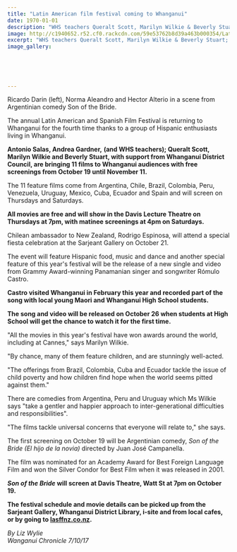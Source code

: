 ```yaml
---
title: "Latin American film festival coming to Whanganui"
date: 1970-01-01
description: "WHS teachers Queralt Scott, Marilyn Wilkie & Beverly Stuart; Antonio Salas & Andrea Gardner with support from Whanganui District Council, are bringing 11 films to Whanganui audiences with free..."
image: http://c1940652.r52.cf0.rackcdn.com/59e53762b8d39a463b000354/Latin--Spanish-films-to-WU.jpg
excerpt: "WHS teachers Queralt Scott, Marilyn Wilkie & Beverly Stuart; Antonio Salas & Andrea Gardner with support from Whanganui District Council, are bringing 11 films to Whanganui audiences with free screenings from October 19 until November 11 2017."
image_gallery:
    
    
    
    
    
---
```


<p><span>Ricardo Darin (left), Norma Aleandro and Hector Alterio in a scene from Argentinian comedy Son of the Bride.</span></p>
<p class="element element-paragraph">The annual Latin American and Spanish Film Festival is returning to Whanganui for the fourth time thanks to a group of Hispanic enthusiasts living in Whanganui.</p>
<p class="element element-paragraph"><strong>Antonio Salas, Andrea Gardner,</strong> <strong>(and WHS teachers); Queralt Scott, Marilyn Wilkie and Beverly Stuart, with support from Whanganui District Council, are bringing 11 films to Whanganui audiences with free screenings from October 19 until November 11.</strong></p>
<p class="element element-paragraph">The 11 feature films come from Argentina, Chile, Brazil, Colombia, Peru, Venezuela, Uruguay, Mexico, Cuba, Ecuador and Spain and will screen on Thursdays and Saturdays.</p>
<p class="element element-paragraph"><strong>All movies are free and will show in the Davis Lecture Theatre on Thursdays at 7pm, with matinee screenings at 4pm on Saturdays.</strong></p>
<p class="element element-paragraph">Chilean ambassador to New Zealand, Rodrigo Espinosa, will attend a special fiesta celebration at the Sarjeant Gallery on October 21.</p>
<p class="element element-paragraph">The event will feature Hispanic food, music and dance and another special feature of this year's festival will be the release of a new single and video from Grammy Award-winning Panamanian singer and songwriter R&oacute;mulo Castro.</p>
<p class="element element-paragraph"><strong>Castro visited Whanganui in February this year and recorded part of the song with local young Maori and Whanganui High School students.</strong></p>
<p class="element element-paragraph"><strong>The song and video will be released on October 26 when students at High School will get the chance to watch it for the first time.</strong></p>
<p class="element element-paragraph">"All the movies in this year's festival have won awards around the world, including at Cannes," says Marilyn Wilkie.</p>
<p class="element element-paragraph">"By chance, many of them feature children, and are stunningly well-acted.</p>
<p class="element element-paragraph">"The offerings from Brazil, Colombia, Cuba and Ecuador tackle the issue of child poverty and how children find hope when the world seems pitted against them."</p>
<p class="element element-paragraph">There are comedies from Argentina, Peru and Uruguay which Ms Wilkie says "take a gentler and happier approach to inter-generational difficulties and responsibilities".</p>
<p class="element element-paragraph">"The films tackle universal concerns that everyone will relate to," she says.</p>
<p class="element element-paragraph">The first screening on October 19 will be Argentinian comedy,&nbsp;<em>Son of the Bride (El hijo de la novia)</em>&nbsp;directed by Juan Jos&eacute; Campanella.</p>
<p class="element element-paragraph">The film was nominated for an Academy Award for Best Foreign Language Film and won the Silver Condor for Best Film when it was released in 2001.</p>
<p class="element element-paragraph"><strong><em>Son of the Bride</em>&nbsp;will screen at Davis Theatre, Watt St at 7pm on October 19.</strong></p>
<p class="element element-paragraph"><strong>The festival schedule and movie details can be picked up from the Sarjeant Gallery, Whanganui District Library, i-site and from local cafes, or by going to&nbsp;<a href="http://lasffnz.co.nz/venues/" target="_blank">lasffnz.co.nz</a>.</strong></p>
<p class="element element-paragraph"><em>By Liz Wylie</em><br /><em>Wanganui Chronicle 7/10/17</em></p>

